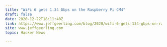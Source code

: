 ```yaml
---
title: "WiFi 6 gets 1.34 Gbps on the Raspberry Pi CM4"
draft: false
date: 2020-12-22T18:11:40Z
link: https://www.jeffgeerling.com/blog/2020/wifi-6-gets-134-gbps-on-raspberry-pi-cm4?utm_medium=RSS&utm_source=hune
site: www.jeffgeerling.com
topic: Hacker News  

---
```

